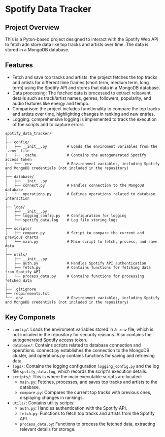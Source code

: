 # Spotify Data Tracker
## Project Overview
This is a Pyton-based project designed to interact with the Spotify Web API to fetch adn store data like top tracks and artists over time. The data is stored in a MongoDB database.
## Features
- Fetch and save top tracks and artists: the project fetches the top tracks and artists for different time frames (short term, medium term, long term) using the Spotify API and stores that data in a MongoDB database.
- Data processing: The fetched data is processed to extract releavant details such as track/artist names, genres, followers, popularity, and audio features like energy and tempo.
- Comparison: the project includes functionality to compare the top tracks and artists over time, highlighting changes in ranking and new entries.
- Logging: comprehensive logging is implemented to track the execution of the scripts and to capture errors.

```
spotify_data_tracker/
│
├── config/
|   ├── __init__.py         # Loads the enviroment variables from the `.env` file
|   ├── .cache              # Contains the autogenerated Spotify access token
│   └── .env                # Environment variables, including Spotify and MongoDB credentials (not included in the repository)
│
├── database/
│   ├── __init__.py
│   ├── connect.py          # Handles connection to the MongoDB database
│   └── operations.py       # Defines operations related to database interaction
│
├── logs/
│   ├── __init__.py
│   ├── logging_config.py   # Configuration for logging
│   └── spotify_data.log    # Log file storing logs
│
├── scripts/
│   ├── compare.py          # Script to compare the current and previous charts
│   └── main.py             # Main script to fetch, process, and save data
│
├── utils/
│   ├── __init__.py
│   ├── auth.py             # Handles Spotify API authentication
│   ├── fetch.py            # Contains functions for fetching data from Spotify API
│   └── process_data.py     # Contains functions for processing fetched data
│
├── .gitignore
├── requirements.txt        
└── .env                    # Environment variables, including Spotify and MongoDB credentials (not included in the repository)
```
## Key Componets 
- `config/`: Loads the enviroment variables stored in a `.env` file, which is not included in the repository for security reasons. Also contains the autogenerated Spotify access token.
- `database/`: Contains scripts related to database connection and operations. connect.py establishes the connection to the MongoDB cluster, and operations.py contains functions for saving and retrieving data.
- `logs/`: Contains the logging configuration `logging_config.py` and the log file `spotify_data.log`, which records the script's execution details.
- `scripts/`: This is where the main executable scripts are located:
    - `main.py`: Fetches, processes, and saves top tracks and artists to the database.
    - `compare.py`: Compares the current top tracks with previous ones, displaying changes in rankings.
- `utils/`: Contains utility scripts:
    - `auth.py`: Handles authentication with the Spotify API.
    - `fetch.py`: Functions to fetch top tracks and artists from the Spotify API.
    - `process_data.py`: Functions to process the fetched data, extracting relevant details for storage.